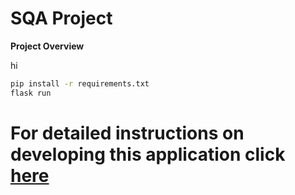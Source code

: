 # SQA Project

**Project Overview**

hi
```bash
pip install -r requirements.txt
flask run
```

# For detailed instructions on developing this application click [here](https://drive.google.com/file/d/1flychuIKvalFi2fxMz9AyCaRO-_vWqt0/view?usp=sharing)

